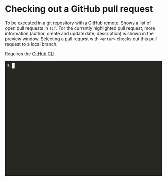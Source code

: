 # Checking out a GitHub pull request

To be executed in a git repository with a GitHub remote. Shows a list of open pull requests in `fzf`. For the currently highlighted pull request, more information (author, create and update date, description) is shown in the preview window. Selecting a pull request with `<enter>` checks out this pull request to a local branch.

Requires the [GitHub CLI](https://cli.github.com/).

![](pr-checkout.gif)
